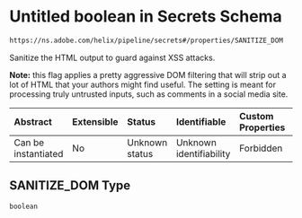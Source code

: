 # Untitled boolean in Secrets Schema

```txt
https://ns.adobe.com/helix/pipeline/secrets#/properties/SANITIZE_DOM
```

Sanitize the HTML output to guard against XSS attacks.

**Note:** this flag applies a pretty aggressive DOM filtering that will strip out a lot of HTML that your authors might find useful. The setting is meant for processing truly untrusted inputs, such as comments in a social media site.

| Abstract            | Extensible | Status         | Identifiable            | Custom Properties | Additional Properties | Access Restrictions | Defined In                                                          |
| :------------------ | :--------- | :------------- | :---------------------- | :---------------- | :-------------------- | :------------------ | :------------------------------------------------------------------ |
| Can be instantiated | No         | Unknown status | Unknown identifiability | Forbidden         | Allowed               | none                | [secrets.schema.json\*](secrets.schema.json "open original schema") |

## SANITIZE\_DOM Type

`boolean`
